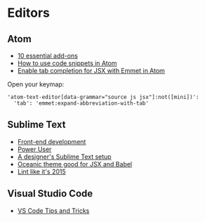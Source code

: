 # Editors

## Atom

* [10 essential add-ons](http://www.sitepoint.com/10-essential-atom-add-ons/)
* [How to use code snippets in Atom](http://www.sitepoint.com/use-code-snippets-atom/)
* [Enable tab completion for JSX with Emmet in Atom](https://gist.github.com/mxstbr/361ddb22057f0a01762240be209321f0)

Open your keymap:

```
'atom-text-editor[data-grammar="source js jsx"]:not([mini])':
  'tab': 'emmet:expand-abbreviation-with-tab'
```

## Sublime Text

* [Front-end development](http://martineau.tv/2014/07/sublime-text-for-front-end-development/)
* [Power User](http://wesbos.github.io/Sublime-Text-Power-User-Talk/)
* [A designer's Sublime Text setup](https://medium.com/design-notes/a-designers-sublime-text-setup-e3963f8d79da)
* [Oceanic theme good for JSX and Babel](https://github.com/voronianski/oceanic-next-theme)
* [Lint like it's 2015](https://medium.com/@dan_abramov/lint-like-it-s-2015-6987d44c5b48)

## Visual Studio Code

* [VS Code Tips and Tricks](https://github.com/Microsoft/vscode-tips-and-tricks)